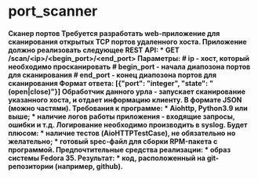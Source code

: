 # port_scanner
#### Сканер портов  Требуется разработать web-приложение для сканирования открытых TCP портов удаленного хоста. Приложение должно реализовать следующее REST API:      * GET /scan/&lt;ip>/&lt;begin_port>/&lt;end_port>      Параметры:         # ip - хост, который необходимо просканировать         # begin_port - начала диапозона портов для сканирования         # end_port - конец диапозона портов для сканирования      Формат ответа:  [{"port": "integer", "state": "(open|close)"}]   Обработчик данного урла - запускает сканирование указанного хоста, и отдает информацию клиенту. В формате JSON (можно частями).        Требования к программе:  * Aiohttp, Python3.9 или выше; * наличие логов работы приложения - входящие запросы, ошибки и т.д. Логирование необходимо производить в syslog.  Будет плюсом:  * наличие тестов (AioHTTPTestCase), не обязательно но желательно; * готовый spec-файл для сборки RPM-пакета с программой.  Предпочтительные средства реализации:  * образ системы Fedora 35.  Результат:  * код, расположенный на git-репозитории (например, github).
